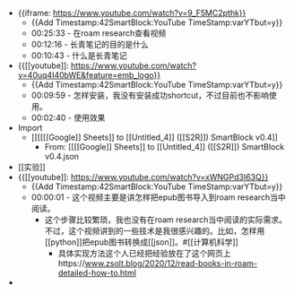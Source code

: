 - {{iframe: https://www.youtube.com/watch?v=9_F5MC2pthk}}
    - {{Add Timestamp:42SmartBlock:YouTube TimeStamp:varYTbut=y}}
    - 00:25:33 - 在roam research查看视频
    - 00:12:16 - 长青笔记的目的是什么
    - 00:10:43 - 什么是长青笔记
- {{[[youtube]]: https://www.youtube.com/watch?v=40uq4I40bWE&feature=emb_logo}}
    - {{Add Timestamp:42SmartBlock:YouTube TimeStamp:varYTbut=y}}
    - 00:09:59 - 怎样安装，我没有安装成功shortcut，不过目前也不影响使用。
    - 00:02:40 - 使用效果
- Import
    - [[[[[[Google]] Sheets]] to [[Untitled_4]] ([[S2R]]) SmartBlock v0.4]]
        - From: [[[[Google]] Sheets]] to [[Untitled_4]] ([[S2R]]) SmartBlock v0.4.json
- [[实验]]
- {{[[youtube]]: https://www.youtube.com/watch?v=xWNGPd3I63Q}}
    - {{Add Timestamp:42SmartBlock:YouTube TimeStamp:varYTbut=y}}
    - 00:00:01 - 这个视频主要是讲怎样把epub图书导入到roam research当中阅读。
        - 这个步骤比较繁琐，我也没有在roam research当中阅读的实际需求。不过，这个视频讲到的一些技术是我很感兴趣的。比如，怎样用[[python]]把epub图书转换成[[json]]。#[[计算机科学]]
            - 具体实现方法这个人已经把经验放在了这个网页上https://www.zsolt.blog/2020/12/read-books-in-roam-detailed-how-to.html
- 
